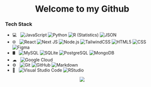 <h1 align="center">Welcome to my Github</h1>

<h3>Tech Stack</h3>

- 💻 &nbsp;
  ![JavaScript](https://img.shields.io/badge/-Javascript-333333?style=flat&logo=javascript&logoColor=%23F7DF1E)
  ![Python](https://img.shields.io/badge/-Python-333333?style=flat&logo=python)
  ![R (Statistics)](https://img.shields.io/badge/-R-333333?style=flat&logo=R&logoColor=276DC3)
  ![JSON](https://img.shields.io/badge/-JSON-333333?style=flat&logo=Json)
- 🌐 &nbsp;
  ![React](https://img.shields.io/badge/-ReactJS-333333?style=flat&logo=react)
  ![Next JS](https://img.shields.io/badge/NextJS-333333?style=flat&logo=next.js)
  ![Node.js](https://img.shields.io/badge/-NodeJS-333333?style=flat&logo=node.js)
  ![TailwindCSS](https://img.shields.io/badge/TailwindCSS-333333?style=flat&logo=tailwind-css)
  ![HTML5](https://img.shields.io/badge/-HTML5-333333?style=flat&logo=HTML5)
  ![CSS](https://img.shields.io/badge/-CSS-333333?style=flat&logo=CSS3&logoColor=1572B6)
  ![Figma](https://img.shields.io/badge/figma-333333?style=flat&logo=figma)
- 🛢 &nbsp;
  ![MySQL](https://img.shields.io/badge/-MySQL-333333?style=flat&logo=mysql)
  ![SQLite](https://img.shields.io/badge/SQLite-333333?style=flat&logo=sqlite)
  ![PostgreSQL](https://img.shields.io/badge/PostgreSQL-333333?style=flat&logo=Postgresql)
  ![MongoDB](https://img.shields.io/badge/MongoDB-333333?style=flat&logo=mongodb)
- ☁ &nbsp;
  ![Google Cloud](https://img.shields.io/badge/-GoogleCloud-333333?style=flat&logo=google-cloud)
- ⚙️ &nbsp;
  ![Git](https://img.shields.io/badge/-Git-333333?style=flat&logo=git)
  ![GitHub](https://img.shields.io/badge/-GitHub-333333?style=flat&logo=github)
  ![Markdown](https://img.shields.io/badge/-Markdown-333333?style=flat&logo=markdown)
- 🔧 &nbsp;
  ![Visual Studio Code](https://img.shields.io/badge/-Visual%20Studio%20Code-333333?style=flat&logo=visual-studio-code&logoColor=007ACC)
  ![RStudio](https://img.shields.io/badge/-RStudio-333333?style=flat&logo=rstudio)
  
 
<p align="center">
  <img src="https://readme-typing-svg.herokuapp.com?font=Jost&duration=4000&pause=1000&color=58A6FF&width=310&lines=Full+Stack+Developer+%26+Data+Analyst"> 
</p>
  
<!--
**Jacob-Clayton/Jacob-Clayton** is a ✨ _special_ ✨ repository because its `README.md` (this file) appears on your GitHub profile.
-->
